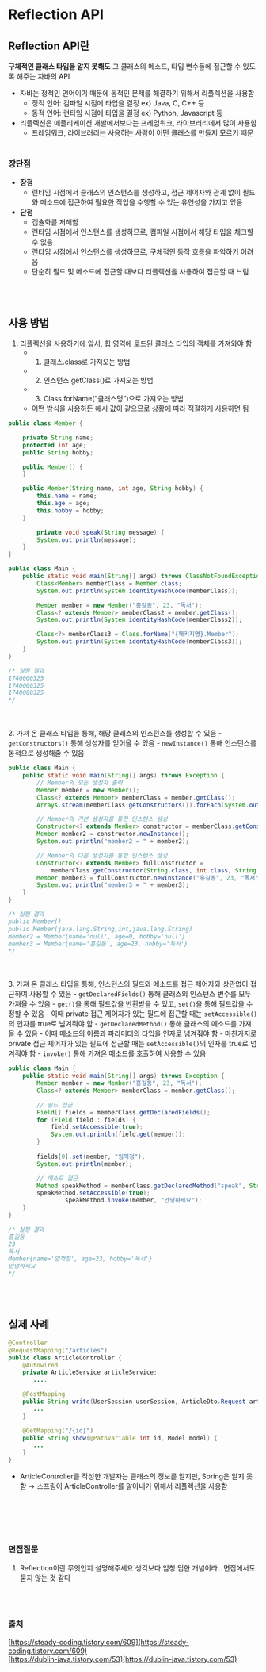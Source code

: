 # Reflection API 
## Reflection API란

**구체적인 클래스 타입을 알지 못해도** 그 클래스의 메소드, 타입 변수들에 접근할 수 있도록 해주는 자바의 API

- 자바는 정적인 언어이기 때문에 동적인 문제를 해결하기 위해서 리플렉션을 사용함
    - 정적 언어: 컴파일 시점에 타입을 결정 ex) Java, C, C++ 등
    - 동적 언어: 런타임 시점에 타입을 결정 ex) Python, Javascript 등
- 리플렉션은 애플리케이션 개발에서보다는 프레임워크, 라이브러리에서 많이 사용함
    - 프레임워크, 라이브러리는 사용하는 사람이 어떤 클래스를 만들지 모르기 때문
<br></br>
### 장단점
- **장점**
    - 런타임 시점에서 클래스의 인스턴스를 생성하고, 접근 제어자와 관계 없이 필드와 메소드에 접근하여 필요한 작업을 수행할 수 있는 유연성을 가지고 있음
- **단점**
    - 캡슐화를 저해함
    - 런타임 시점에서 인스턴스를 생성하므로, 컴파일 시점에서 해당 타입을 체크할 수 없음
    - 런타임 시점에서 인스턴스를 생성하므로, 구체적인 동작 흐름을 파악하기 어려움
    - 단순히 필드 및 메소드에 접근할 때보다 리플렉션을 사용하여 접근할 때 느림

<br></br>

## 사용 방법
1. 리플렉션을 사용하기에 앞서, 힙 영역에 로드된 클래스 타입의 객체를 가져와야 함 
    - 1. 클래스.class로 가져오는 방법
    - 2. 인스턴스.getClass()로 가져오는 방법
    - 3. Class.forName(”클래스명”)으로 가져오는 방법
    - 어떤 방식을 사용하든 해시 값이 같으므로 상황에 따라 적절하게 사용하면 됨

```java
public class Member {

    private String name;
    protected int age;
    public String hobby;

    public Member() {
    }

    public Member(String name, int age, String hobby) {
        this.name = name;
        this.age = age;
        this.hobby = hobby;
    }

		private void speak(String message) {
        System.out.println(message);
    }
}

public class Main {
    public static void main(String[] args) throws ClassNotFoundException {
        Class<Member> memberClass = Member.class;
        System.out.println(System.identityHashCode(memberClass));

        Member member = new Member("홍길동", 23, "독서");
        Class<? extends Member> memberClass2 = member.getClass();
        System.out.println(System.identityHashCode(memberClass2));

        Class<?> memberClass3 = Class.forName("{패키지명}.Member");
        System.out.println(System.identityHashCode(memberClass3));
    }
}

/* 실행 결과
1740000325
1740000325
1740000325 
*/
```
<br></br>
2. 가져 온 클래스 타입을 통해, 해당 클래스의 인스턴스를 생성할 수 있음
    - `getConstructors()` 통해 생성자를 얻어올 수 있음
    - `newInstance()` 통해 인스턴스를 동적으로 생성해줄 수 있음

```java
public class Main {
    public static void main(String[] args) throws Exception {
        // Member의 모든 생성자 출력 
        Member member = new Member();
        Class<? extends Member> memberClass = member.getClass();
        Arrays.stream(memberClass.getConstructors()).forEach(System.out::println);

        // Member의 기본 생성자를 통한 인스턴스 생성
        Constructor<? extends Member> constructor = memberClass.getConstructor();
        Member member2 = constructor.newInstance();
        System.out.println("member2 = " + member2);

        // Member의 다른 생성자를 통한 인스턴스 생성
        Constructor<? extends Member> fullConstructor =
            memberClass.getConstructor(String.class, int.class, String.class);
        Member member3 = fullConstructor.newInstance("홍길동", 23, "독서");
        System.out.println("member3 = " + member3);
    }
}

/* 실행 결과
public Member()
public Member(java.lang.String,int,java.lang.String)
member2 = Member{name='null', age=0, hobby='null'}
member3 = Member{name='홍길동', age=23, hobby='독서'} 
*/
```
<br></br>
3. 가져 온 클래스 타입을 통해, 인스턴스의 필드와 메소드를 접근 제어자와 상관없이 접근하여 사용할 수 있음 
    - `getDeclaredFields()` 통해 클래스의 인스턴스 변수를 모두 가져올 수 있음
        - `get()`을 통해 필드값을 반환받을 수 있고, `set()`을 통해 필드값을 수정할 수 있음
        - 이때 private 접근 제어자가 있는 필드에 접근할 때는 `setAccessible()`의 인자를 true로 넘겨줘야 함
    - `getDeclaredMethod()` 통해 클래스의 메소드를 가져올 수 있음
        - 이때 메소드의 이름과 파라미터의 타입을 인자로 넘겨줘야 함
        - 마찬가지로 private 접근 제어자가 있는 필드에 접근할 때는 `setAccessible()`의 인자를 true로 넘겨줘야 함
        - `invoke()` 통해 가져온 메소드를 호출하여 사용할 수 있음

```java
public class Main {
    public static void main(String[] args) throws Exception {
        Member member = new Member("홍길동", 23, "독서");
        Class<? extends Member> memberClass = member.getClass();

        // 필드 접근
        Field[] fields = memberClass.getDeclaredFields();
        for (Field field : fields) {
            field.setAccessible(true);
            System.out.println(field.get(member));
        }
				
        fields[0].set(member, "임꺽정");
        System.out.println(member);

        // 메소드 접근
        Method speakMethod = memberClass.getDeclaredMethod("speak", String.class);
        speakMethod.setAccessible(true);
				speakMethod.invoke(member, "안녕하세요");
    }
}

/* 실행 결과
홍길동
23
독서
Member{name='임꺽정', age=23, hobby='독서'}
안녕하세요
*/
```

<br></br>

## 실제 사례
```java
@Controller
@RequestMapping("/articles")
public class ArticleController {    
    @Autowired    
    private ArticleService articleService;       
       ....

    @PostMapping
    public String write(UserSession userSession, ArticleDto.Request articleDto){
       ...
    }

    @GetMapping("/{id}")
    public String show(@PathVariable int id, Model model) {
       ...
    }
}
```

- ArticleController를 작성한 개발자는 클래스의 정보를 알지만, Spring은 알지 못함 
→ 스프링이 ArticleController를 알아내기 위해서 리플렉션을 사용함

<br></br>
<br></br>

### 면접질문
1. Reflection이란 무엇인지 설명해주세요
생각보다 엄청 딥한 개념이라.. 면접에서도 묻지 않는 것 같다 

<br></br>
### 출처
[https://steady-coding.tistory.com/609](https://steady-coding.tistory.com/609)     
[https://dublin-java.tistory.com/53](https://dublin-java.tistory.com/53)
